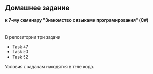 
## **Домашнее задание**
**к 7-му семинару "Знакомство с языками програмирования" (C#)**
#

В репозитории три задачи 
* Task 47
* Task 50
* Task 52

Условия к задачам находятся в теле кода.
